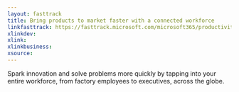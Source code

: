```yaml
---
layout: fasttrack
title: Bring products to market faster with a connected workforce
linkfasttrack: https://fasttrack.microsoft.com/microsoft365/productivitylibrary/Bring-products-to-market-faster-with-a-connected-workforce 
xlinkdev: 
xlink: 
xlinkbusiness: 
xsource: 
---
```

Spark innovation and solve problems more quickly by tapping into your entire workforce, from factory employees to executives, across the globe.